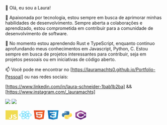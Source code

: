 👋 Olá, eu sou a Laura!

🚀 Apaixonada por tecnologia, estou sempre em busca de aprimorar minhas habilidades de desenvolvimento. Sempre aberta a colaborações e aprendizado, estou comprometida em contribuir para a comunidade de desenvolvimento de software.

🌱 No momento estou aprendendo Rust e TypeScript, enquanto continuo aprofundando meus conhecimentos em Javascript, Python, C. Estou sempre em busca de projetos interessantes para contribuir, seja em projetos pessoais ou em iniciativas de código aberto.

📫 Você pode me encontrar no [https://lauramachts0.github.io/Portfolio-Pessoal] ou nas redes sociais:

[https://www.linkedin.com/in/laura-schneider-1bab1b2ba] && [https://www.instagram.com/_lauramachts]

  <img height="180em" src="https://github-readme-stats-eight-theta.vercel.app/api?username=RafaBallerini&show_icons=true&theme=dracula&include_all_commits=true&count_private=true"/>
  <img height="180em" src="https://github-readme-stats-eight-theta.vercel.app/api/top-langs/?username=lauramachts0&layout=compact&langs_count=8&theme=dracula"/>

<div style="display: inline_block"><br>
  <img align="center" alt="Rafa-Js" height="30" width="40" src="https://raw.githubusercontent.com/devicons/devicon/master/icons/javascript/javascript-plain.svg">
  <img align="center" alt="Rafa-React" height="30" width="40" src="https://raw.githubusercontent.com/devicons/devicon/master/icons/react/react-original.svg">
  <img align="center" alt="Rafa-HTML" height="30" width="40" src="https://raw.githubusercontent.com/devicons/devicon/master/icons/html5/html5-original.svg">
  <img align="center" alt="Rafa-CSS" height="30" width="40" src="https://raw.githubusercontent.com/devicons/devicon/master/icons/css3/css3-original.svg">
  <img align="center" alt="Rafa-Python" height="30" width="40" src="https://raw.githubusercontent.com/devicons/devicon/master/icons/python/python-original.svg">
  <img align="center" alt="Rafa-Csharp" height="30" width="40" src="https://raw.githubusercontent.com/devicons/devicon/master/icons/csharp/csharp-original.svg">
</div>
  
  ##

<!---
lauramachts0/lauramachts0 is a ✨ special ✨ repository because its `README.md` (this file) appears on your GitHub profile.
You can click the Preview link to take a look at your changes.
--->
